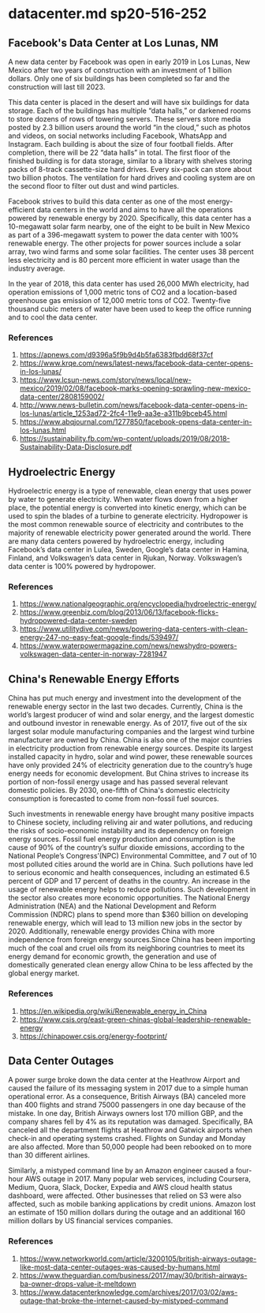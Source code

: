 # datacenter.md sp20-516-252

## Facebook's Data Center at Los Lunas, NM 
 
A new data center by Facebook was open in early 2019 in Los Lunas, New Mexico after two years of construction with an investment of 1 billion dollars. Only one of six buildings has been completed so far and the construction will last till 2023.

This data center is placed in the desert and will have six buildings for data storage. Each of the buildings has multiple “data halls,” or darkened rooms to store dozens of rows of towering servers. These servers store media posted by 2.3 billion users around the world “in the cloud,” such as photos and videos, on social networks including Facebook, WhatsApp and Instagram. Each building is about the size of four football fields. After completion, there will be 22 “data halls” in total. The first floor of the finished building is for data storage, similar to a library with shelves storing packs of 8-track cassette-size hard drives. Every six-pack can store about two billion photos. The ventilation for hard drives and cooling system are on the second floor to filter out dust and wind particles.

Facebook strives to build this data center as one of the most energy-efficient data centers in the world and aims to have all the operations powered by renewable energy by 2020. Specifically, this data center has a 10-megawatt solar farm nearby, one of the eight to be built in New Mexico as part of a 396-megawatt system to power the data center with 100% renewable energy. The other projects for power sources include a solar array, two wind farms and some solar facilities. The center uses 38 percent less electricity and is 80 percent more efficient in water usage than the industry average.

In the year of 2018, this data center has used 26,000 MWh electricity, had operation emissions of 1,000 metric tons of CO2 and a location-based greenhouse gas emission of 12,000 metric tons of CO2. Twenty-five thousand cubic meters of water have been used to keep the office running and to cool the data center.

### References

1. <https://apnews.com/d9396a5f9b9d4b5fa6383fbdd68f37cf>
2. <https://www.krqe.com/news/latest-news/facebook-data-center-opens-in-los-lunas/>
3. <https://www.lcsun-news.com/story/news/local/new-mexico/2019/02/08/facebook-marks-opening-sprawling-new-mexico-data-center/2808159002/>
4. <http://www.news-bulletin.com/news/facebook-data-center-opens-in-los-lunas/article_1253ad72-2fc4-11e9-aa3e-a311b9bceb45.html>
5. <https://www.abqjournal.com/1277850/facebook-opens-data-center-in-los-lunas.html>
6. <https://sustainability.fb.com/wp-content/uploads/2019/08/2018-Sustainability-Data-Disclosure.pdf>

## Hydroelectric Energy

Hydroelectric energy is a type of renewable, clean energy that uses power by water to generate electricity. When water flows down from a higher place, the potential energy is converted into kinetic energy, which can be used to spin the blades of a turbine to generate electricity. Hydropower is the most common renewable source of electricity and contributes to the majority of renewable electricity power generated around the world. There are many data centers powered by hydroelectric energy, including Facebook’s data center in Lulea, Sweden, Google’s data center in Hamina, Finland, and Volkswagen’s data center in Rjukan, Norway. Volkswagen’s data center is 100% powered by hydropower.

### References

1. <https://www.nationalgeographic.org/encyclopedia/hydroelectric-energy/>
2. <https://www.greenbiz.com/blog/2013/06/13/facebook-flicks-hydropowered-data-center-sweden>
3. <https://www.utilitydive.com/news/powering-data-centers-with-clean-energy-247-no-easy-feat-google-finds/539497/>
4. <https://www.waterpowermagazine.com/news/newshydro-powers-volkswagen-data-center-in-norway-7281947>

## China's Renewable Energy Efforts

China has put much energy and investment into the development of the renewable energy sector in the last two decades. Currently, China is the world’s largest producer of wind and solar energy, and the largest domestic and outbound investor in renewable energy. As of 2017, five out of the six largest solar module manufacturing companies and the largest wind turbine manufacturer are owned by China. China is also one of the major countries in electricity production from renewable energy sources. Despite its largest installed capacity in hydro, solar and wind power, these renewable sources have only provided 24% of electricity generation due to the country’s huge energy needs for economic development. But China strives to increase its portion of non-fossil energy usage and has passed several relevant domestic policies.
By 2030, one-fifth of China's domestic electricity consumption is forecasted to come from non-fossil fuel sources.

Such investments in renewable energy have brought many positive impacts to Chinese society, including reliving air and water pollutions, and reducing the risks of socio-economic instability and its dependency on foreign energy sources. Fossil fuel energy production and consumption is the cause of 90% of the country’s sulfur dioxide emissions, according to the National People’s Congress’(NPC) Environmental Committee, and 7 out of 10 most polluted cities around the world are in China. Such pollutions have led to serious economic and health consequences, including an estimated 6.5 percent of GDP and 17 percent of deaths in the country. An increase in the usage of renewable energy helps to reduce pollutions. Such development in the sector also creates more economic opportunities. The National Energy Administration (NEA) and the National Development and Reform Commission (NDRC) plans to spend more than $360 billion on developing renewable energy, which will lead to 13 million new jobs in the sector by 2020. Additionally, renewable energy provides China with more independence from foreign energy sources.Since China has been importing much of the coal and cruel oils from its neighboring countries to meet its energy demand for economic growth, the generation and use of domestically generated clean energy allow China to be less affected by the global energy market.

### References

1. <https://en.wikipedia.org/wiki/Renewable_energy_in_China>
2. <https://www.csis.org/east-green-chinas-global-leadership-renewable-energy>
3. <https://chinapower.csis.org/energy-footprint/>

## Data Center Outages

A power surge broke down the data center at the Heathrow Airport and caused the failure of its messaging system in 2017 due to a simple human operational error. As a consequence, British Airways (BA) canceled more than 400 flights and strand 75000 passengers in one day because of the mistake. In one day, British Airways owners lost 170 million GBP, and the company shares fell by 4% as its reputation was damaged. Specifically, BA canceled all the department flights at Heathrow and Gatwick airports when check-in and operating systems crashed. Flights on Sunday and Monday are also affected. More than 50,000 people had been rebooked on to more than 30 different airlines.

Similarly, a mistyped command line by an Amazon engineer caused a four-hour AWS outage in 2017. Many popular web services, including Coursera, Medium, Quora, Slack, Docker, Expedia and AWS cloud health status dashboard, were affected. Other businesses that relied on S3 were also affected, such as mobile banking applications by credit unions. Amazon lost an estimate of 150 million dollars during the outage and an additional 160 million dollars by US financial services companies.

### References

1. <https://www.networkworld.com/article/3200105/british-airways-outage-like-most-data-center-outages-was-caused-by-humans.html>
2. <https://www.theguardian.com/business/2017/may/30/british-airways-ba-owner-drops-value-it-meltdown>
3. <https://www.datacenterknowledge.com/archives/2017/03/02/aws-outage-that-broke-the-internet-caused-by-mistyped-command>
